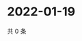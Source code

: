 # 2022-01-19

共 0 条

<!-- BEGIN WEIBO -->
<!-- 最后更新时间 Wed Jan 19 2022 19:07:50 GMT+0800 (China Standard Time) -->

<!-- END WEIBO -->
